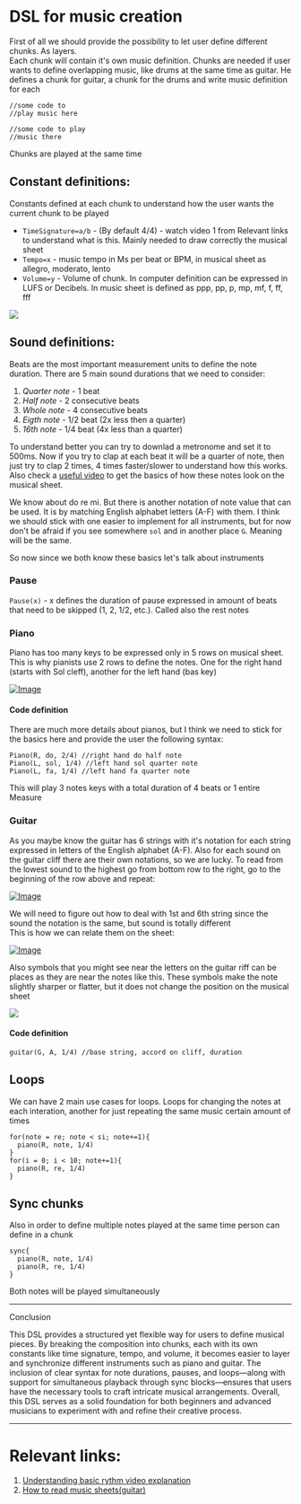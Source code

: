 # DSL for music creation

First of all we should provide the possibility to let user define different chunks. As layers.  
Each chunk will contain it's own music definition. Chunks are needed if user wants to define overlapping music, like drums at the same time as guitar. He defines a chunk for guitar, a chunk for the drums and write music definition for each

```
//some code to 
//play music here
```

```
//some code to play 
//music there
```

Chunks are played at the same time

## Constant definitions:

Constants defined at each chunk to understand how the user wants the current chunk to be played

- `TimeSignature=a/b` - (By default 4/4) - watch video 1 from Relevant links to understand what is this. Mainly needed to draw correctly the musical sheet
- `Tempo=x` - music tempo in Ms per beat or BPM, in musical sheet as allegro, moderato, lento
- `Volume=y` - Volume of chunk. In computer definition can be expressed in LUFS or Decibels. In music sheet is defined as ppp, pp, p, mp, mf, f, ff, fff

[![](https://private-user-images.githubusercontent.com/103861986/413540474-89eec042-7290-4e74-8f71-40304321700e.png?jwt=eyJhbGciOiJIUzI1NiIsInR5cCI6IkpXVCJ9.eyJpc3MiOiJnaXRodWIuY29tIiwiYXVkIjoicmF3LmdpdGh1YnVzZXJjb250ZW50LmNvbSIsImtleSI6ImtleTUiLCJleHAiOjE3NDI3OTg2MjcsIm5iZiI6MTc0Mjc5ODMyNywicGF0aCI6Ii8xMDM4NjE5ODYvNDEzNTQwNDc0LTg5ZWVjMDQyLTcyOTAtNGU3NC04ZjcxLTQwMzA0MzIxNzAwZS5wbmc_WC1BbXotQWxnb3JpdGhtPUFXUzQtSE1BQy1TSEEyNTYmWC1BbXotQ3JlZGVudGlhbD1BS0lBVkNPRFlMU0E1M1BRSzRaQSUyRjIwMjUwMzI0JTJGdXMtZWFzdC0xJTJGczMlMkZhd3M0X3JlcXVlc3QmWC1BbXotRGF0ZT0yMDI1MDMyNFQwNjM4NDdaJlgtQW16LUV4cGlyZXM9MzAwJlgtQW16LVNpZ25hdHVyZT0xNmVjMTY3NDY4MjIyYmQxOGNmMGMwNmZkMDUzMDc5ZDhiMmFhYzIxNjBlZjU1NjgyNjllY2M0MTRmOWQ0OWE0JlgtQW16LVNpZ25lZEhlYWRlcnM9aG9zdCJ9.yQ6Kj7Vqf8MXXJ77hjXGhW69Tni_I8V3zJCHlmw1yNI)](https://private-user-images.githubusercontent.com/103861986/413540474-89eec042-7290-4e74-8f71-40304321700e.png?jwt=eyJhbGciOiJIUzI1NiIsInR5cCI6IkpXVCJ9.eyJpc3MiOiJnaXRodWIuY29tIiwiYXVkIjoicmF3LmdpdGh1YnVzZXJjb250ZW50LmNvbSIsImtleSI6ImtleTUiLCJleHAiOjE3NDI3OTg2MjcsIm5iZiI6MTc0Mjc5ODMyNywicGF0aCI6Ii8xMDM4NjE5ODYvNDEzNTQwNDc0LTg5ZWVjMDQyLTcyOTAtNGU3NC04ZjcxLTQwMzA0MzIxNzAwZS5wbmc_WC1BbXotQWxnb3JpdGhtPUFXUzQtSE1BQy1TSEEyNTYmWC1BbXotQ3JlZGVudGlhbD1BS0lBVkNPRFlMU0E1M1BRSzRaQSUyRjIwMjUwMzI0JTJGdXMtZWFzdC0xJTJGczMlMkZhd3M0X3JlcXVlc3QmWC1BbXotRGF0ZT0yMDI1MDMyNFQwNjM4NDdaJlgtQW16LUV4cGlyZXM9MzAwJlgtQW16LVNpZ25hdHVyZT0xNmVjMTY3NDY4MjIyYmQxOGNmMGMwNmZkMDUzMDc5ZDhiMmFhYzIxNjBlZjU1NjgyNjllY2M0MTRmOWQ0OWE0JlgtQW16LVNpZ25lZEhlYWRlcnM9aG9zdCJ9.yQ6Kj7Vqf8MXXJ77hjXGhW69Tni_I8V3zJCHlmw1yNI)

## Sound definitions:

Beats are the most important measurement units to define the note duration. There are 5 main sound durations that we need to consider:

1. _Quarter note_ - 1 beat
2. _Half note_ - 2 consecutive beats
3. _Whole note_ - 4 consecutive beats
4. _Eigth note_ - 1/2 beat (2x less then a quarter)
5. _16th note_ - 1/4 beat (4x less than a quarter)

To understand better you can try to downlad a metronome and set it to 500ms. Now if you try to clap at each beat it will be a quarter of note, then just try to clap 2 times, 4 times faster/slower to understand how this works. Also check a [useful video](https://youtu.be/ZoxN0wOmw-Q?si=zk-XzM2LhwfT7fwK) to get the basics of how these notes look on the musical sheet.

We know about do re mi. But there is another notation of note value that can be used. It is by matching English alphabet letters (A-F) with them. I think we should stick with one easier to implement for all instruments, but for now don't be afraid if you see somewhere `sol` and in another place `G`. Meaning will be the same.

So now since we both know these basics let's talk about instruments

### Pause

`Pause(x)` - x defines the duration of pause expressed in amount of beats that need to be skipped (1, 2, 1/2, etc.). Called also the rest notes

### Piano

Piano has too many keys to be expressed only in 5 rows on musical sheet. This is why pianists use 2 rows to define the notes. One for the right hand (starts with Sol cleff), another for the left hand (bas key)

[![Image](https://private-user-images.githubusercontent.com/103861986/413540492-a4bbf80f-716d-4199-93cf-681132c88b2c.png?jwt=eyJhbGciOiJIUzI1NiIsInR5cCI6IkpXVCJ9.eyJpc3MiOiJnaXRodWIuY29tIiwiYXVkIjoicmF3LmdpdGh1YnVzZXJjb250ZW50LmNvbSIsImtleSI6ImtleTUiLCJleHAiOjE3NDI3OTg2MjcsIm5iZiI6MTc0Mjc5ODMyNywicGF0aCI6Ii8xMDM4NjE5ODYvNDEzNTQwNDkyLWE0YmJmODBmLTcxNmQtNDE5OS05M2NmLTY4MTEzMmM4OGIyYy5wbmc_WC1BbXotQWxnb3JpdGhtPUFXUzQtSE1BQy1TSEEyNTYmWC1BbXotQ3JlZGVudGlhbD1BS0lBVkNPRFlMU0E1M1BRSzRaQSUyRjIwMjUwMzI0JTJGdXMtZWFzdC0xJTJGczMlMkZhd3M0X3JlcXVlc3QmWC1BbXotRGF0ZT0yMDI1MDMyNFQwNjM4NDdaJlgtQW16LUV4cGlyZXM9MzAwJlgtQW16LVNpZ25hdHVyZT1hMjJkZmFhMjA3NzM3NDhjNzYxMWJmM2RiNGRhYzg0Yzk2YzEyNDQxMGM3ODU5NzdlZGJhYzI3OWUyNjYzYzFhJlgtQW16LVNpZ25lZEhlYWRlcnM9aG9zdCJ9.690RaRNaUPhfFNX9HUzbYLfwiVnLXiLvwWh8-nWXmN4)](https://private-user-images.githubusercontent.com/103861986/413540492-a4bbf80f-716d-4199-93cf-681132c88b2c.png?jwt=eyJhbGciOiJIUzI1NiIsInR5cCI6IkpXVCJ9.eyJpc3MiOiJnaXRodWIuY29tIiwiYXVkIjoicmF3LmdpdGh1YnVzZXJjb250ZW50LmNvbSIsImtleSI6ImtleTUiLCJleHAiOjE3NDI3OTg2MjcsIm5iZiI6MTc0Mjc5ODMyNywicGF0aCI6Ii8xMDM4NjE5ODYvNDEzNTQwNDkyLWE0YmJmODBmLTcxNmQtNDE5OS05M2NmLTY4MTEzMmM4OGIyYy5wbmc_WC1BbXotQWxnb3JpdGhtPUFXUzQtSE1BQy1TSEEyNTYmWC1BbXotQ3JlZGVudGlhbD1BS0lBVkNPRFlMU0E1M1BRSzRaQSUyRjIwMjUwMzI0JTJGdXMtZWFzdC0xJTJGczMlMkZhd3M0X3JlcXVlc3QmWC1BbXotRGF0ZT0yMDI1MDMyNFQwNjM4NDdaJlgtQW16LUV4cGlyZXM9MzAwJlgtQW16LVNpZ25hdHVyZT1hMjJkZmFhMjA3NzM3NDhjNzYxMWJmM2RiNGRhYzg0Yzk2YzEyNDQxMGM3ODU5NzdlZGJhYzI3OWUyNjYzYzFhJlgtQW16LVNpZ25lZEhlYWRlcnM9aG9zdCJ9.690RaRNaUPhfFNX9HUzbYLfwiVnLXiLvwWh8-nWXmN4)

#### Code definition

There are much more details about pianos, but I think we need to stick for the basics here and provide the user the following syntax:

```
Piano(R, do, 2/4) //right hand do half note
Piano(L, sol, 1/4) //left hand sol quarter note
Piano(L, fa, 1/4) //left hand fa quarter note
```

This will play 3 notes keys with a total duration of 4 beats or 1 entire Measure

### Guitar

As you maybe know the guitar has 6 strings with it's notation for each string expressed in letters of the English alphabet (A-F). Also for each sound on the guitar cliff there are their own notations, so we are lucky. To read from the lowest sound to the highest go from bottom row to the right, go to the beginning of the row above and repeat:

[![Image](https://private-user-images.githubusercontent.com/103861986/413540566-c84e0c2b-5cc2-44ee-9a43-25fd409ed4a8.png?jwt=eyJhbGciOiJIUzI1NiIsInR5cCI6IkpXVCJ9.eyJpc3MiOiJnaXRodWIuY29tIiwiYXVkIjoicmF3LmdpdGh1YnVzZXJjb250ZW50LmNvbSIsImtleSI6ImtleTUiLCJleHAiOjE3NDI3OTg2MjcsIm5iZiI6MTc0Mjc5ODMyNywicGF0aCI6Ii8xMDM4NjE5ODYvNDEzNTQwNTY2LWM4NGUwYzJiLTVjYzItNDRlZS05YTQzLTI1ZmQ0MDllZDRhOC5wbmc_WC1BbXotQWxnb3JpdGhtPUFXUzQtSE1BQy1TSEEyNTYmWC1BbXotQ3JlZGVudGlhbD1BS0lBVkNPRFlMU0E1M1BRSzRaQSUyRjIwMjUwMzI0JTJGdXMtZWFzdC0xJTJGczMlMkZhd3M0X3JlcXVlc3QmWC1BbXotRGF0ZT0yMDI1MDMyNFQwNjM4NDdaJlgtQW16LUV4cGlyZXM9MzAwJlgtQW16LVNpZ25hdHVyZT05ZjRjYTNjMzc1NzY5ZjQzNTAyMmUxNzg2MjY1MmQ5Y2Q0MGJhZTcwY2U0MDJmYTg1NTEzYWE5MmNjMDg2MzNmJlgtQW16LVNpZ25lZEhlYWRlcnM9aG9zdCJ9.kGSpeNLPTJ6Q8dvVC-syuaKGy-fLJLatK5Tne6XoZwo)](https://private-user-images.githubusercontent.com/103861986/413540566-c84e0c2b-5cc2-44ee-9a43-25fd409ed4a8.png?jwt=eyJhbGciOiJIUzI1NiIsInR5cCI6IkpXVCJ9.eyJpc3MiOiJnaXRodWIuY29tIiwiYXVkIjoicmF3LmdpdGh1YnVzZXJjb250ZW50LmNvbSIsImtleSI6ImtleTUiLCJleHAiOjE3NDI3OTg2MjcsIm5iZiI6MTc0Mjc5ODMyNywicGF0aCI6Ii8xMDM4NjE5ODYvNDEzNTQwNTY2LWM4NGUwYzJiLTVjYzItNDRlZS05YTQzLTI1ZmQ0MDllZDRhOC5wbmc_WC1BbXotQWxnb3JpdGhtPUFXUzQtSE1BQy1TSEEyNTYmWC1BbXotQ3JlZGVudGlhbD1BS0lBVkNPRFlMU0E1M1BRSzRaQSUyRjIwMjUwMzI0JTJGdXMtZWFzdC0xJTJGczMlMkZhd3M0X3JlcXVlc3QmWC1BbXotRGF0ZT0yMDI1MDMyNFQwNjM4NDdaJlgtQW16LUV4cGlyZXM9MzAwJlgtQW16LVNpZ25hdHVyZT05ZjRjYTNjMzc1NzY5ZjQzNTAyMmUxNzg2MjY1MmQ5Y2Q0MGJhZTcwY2U0MDJmYTg1NTEzYWE5MmNjMDg2MzNmJlgtQW16LVNpZ25lZEhlYWRlcnM9aG9zdCJ9.kGSpeNLPTJ6Q8dvVC-syuaKGy-fLJLatK5Tne6XoZwo)

We will need to figure out how to deal with 1st and 6th string since the sound the notation is the same, but sound is totally different  
This is how we can relate them on the sheet:

[![Image](https://private-user-images.githubusercontent.com/103861986/413540579-bd202876-df92-490d-8707-07443e34b5e1.png?jwt=eyJhbGciOiJIUzI1NiIsInR5cCI6IkpXVCJ9.eyJpc3MiOiJnaXRodWIuY29tIiwiYXVkIjoicmF3LmdpdGh1YnVzZXJjb250ZW50LmNvbSIsImtleSI6ImtleTUiLCJleHAiOjE3NDI3OTg2MjcsIm5iZiI6MTc0Mjc5ODMyNywicGF0aCI6Ii8xMDM4NjE5ODYvNDEzNTQwNTc5LWJkMjAyODc2LWRmOTItNDkwZC04NzA3LTA3NDQzZTM0YjVlMS5wbmc_WC1BbXotQWxnb3JpdGhtPUFXUzQtSE1BQy1TSEEyNTYmWC1BbXotQ3JlZGVudGlhbD1BS0lBVkNPRFlMU0E1M1BRSzRaQSUyRjIwMjUwMzI0JTJGdXMtZWFzdC0xJTJGczMlMkZhd3M0X3JlcXVlc3QmWC1BbXotRGF0ZT0yMDI1MDMyNFQwNjM4NDdaJlgtQW16LUV4cGlyZXM9MzAwJlgtQW16LVNpZ25hdHVyZT1mNWM3ZjJjMmU2NWM5MWFlM2JkNWU0ODUyODAwYTNmMjA0ZGFlNTIxNjU1ZmIwZjU1ZDkxZjU1ODEwM2FkYmM0JlgtQW16LVNpZ25lZEhlYWRlcnM9aG9zdCJ9.D1VIrG_Yc1Aqk1cJrla-VkgNZCJM5xb8j2NImYssU_4)](https://private-user-images.githubusercontent.com/103861986/413540579-bd202876-df92-490d-8707-07443e34b5e1.png?jwt=eyJhbGciOiJIUzI1NiIsInR5cCI6IkpXVCJ9.eyJpc3MiOiJnaXRodWIuY29tIiwiYXVkIjoicmF3LmdpdGh1YnVzZXJjb250ZW50LmNvbSIsImtleSI6ImtleTUiLCJleHAiOjE3NDI3OTg2MjcsIm5iZiI6MTc0Mjc5ODMyNywicGF0aCI6Ii8xMDM4NjE5ODYvNDEzNTQwNTc5LWJkMjAyODc2LWRmOTItNDkwZC04NzA3LTA3NDQzZTM0YjVlMS5wbmc_WC1BbXotQWxnb3JpdGhtPUFXUzQtSE1BQy1TSEEyNTYmWC1BbXotQ3JlZGVudGlhbD1BS0lBVkNPRFlMU0E1M1BRSzRaQSUyRjIwMjUwMzI0JTJGdXMtZWFzdC0xJTJGczMlMkZhd3M0X3JlcXVlc3QmWC1BbXotRGF0ZT0yMDI1MDMyNFQwNjM4NDdaJlgtQW16LUV4cGlyZXM9MzAwJlgtQW16LVNpZ25hdHVyZT1mNWM3ZjJjMmU2NWM5MWFlM2JkNWU0ODUyODAwYTNmMjA0ZGFlNTIxNjU1ZmIwZjU1ZDkxZjU1ODEwM2FkYmM0JlgtQW16LVNpZ25lZEhlYWRlcnM9aG9zdCJ9.D1VIrG_Yc1Aqk1cJrla-VkgNZCJM5xb8j2NImYssU_4)

Also symbols that you might see near the letters on the guitar riff can be places as they are near the notes like this. These symbols make the note slightly sharper or flatter, but it does not change the position on the musical sheet

[![](https://private-user-images.githubusercontent.com/103861986/413540602-33f9e49e-a93b-4910-9527-38c184e8c7c9.png?jwt=eyJhbGciOiJIUzI1NiIsInR5cCI6IkpXVCJ9.eyJpc3MiOiJnaXRodWIuY29tIiwiYXVkIjoicmF3LmdpdGh1YnVzZXJjb250ZW50LmNvbSIsImtleSI6ImtleTUiLCJleHAiOjE3NDI3OTg2MjcsIm5iZiI6MTc0Mjc5ODMyNywicGF0aCI6Ii8xMDM4NjE5ODYvNDEzNTQwNjAyLTMzZjllNDllLWE5M2ItNDkxMC05NTI3LTM4YzE4NGU4YzdjOS5wbmc_WC1BbXotQWxnb3JpdGhtPUFXUzQtSE1BQy1TSEEyNTYmWC1BbXotQ3JlZGVudGlhbD1BS0lBVkNPRFlMU0E1M1BRSzRaQSUyRjIwMjUwMzI0JTJGdXMtZWFzdC0xJTJGczMlMkZhd3M0X3JlcXVlc3QmWC1BbXotRGF0ZT0yMDI1MDMyNFQwNjM4NDdaJlgtQW16LUV4cGlyZXM9MzAwJlgtQW16LVNpZ25hdHVyZT05MzdkNjMxMDkyYTFmYzM4NDA3NDI2YzBiODViOGUwOWI4OTRmMDgxYjBhYzA0ZmNjN2ZhY2RhMzg5ZDY4OWFjJlgtQW16LVNpZ25lZEhlYWRlcnM9aG9zdCJ9.RGKYp_mvQK6S1Pz4UnTmD8rAvet-okbbAL7frDcG3tE)](https://private-user-images.githubusercontent.com/103861986/413540602-33f9e49e-a93b-4910-9527-38c184e8c7c9.png?jwt=eyJhbGciOiJIUzI1NiIsInR5cCI6IkpXVCJ9.eyJpc3MiOiJnaXRodWIuY29tIiwiYXVkIjoicmF3LmdpdGh1YnVzZXJjb250ZW50LmNvbSIsImtleSI6ImtleTUiLCJleHAiOjE3NDI3OTg2MjcsIm5iZiI6MTc0Mjc5ODMyNywicGF0aCI6Ii8xMDM4NjE5ODYvNDEzNTQwNjAyLTMzZjllNDllLWE5M2ItNDkxMC05NTI3LTM4YzE4NGU4YzdjOS5wbmc_WC1BbXotQWxnb3JpdGhtPUFXUzQtSE1BQy1TSEEyNTYmWC1BbXotQ3JlZGVudGlhbD1BS0lBVkNPRFlMU0E1M1BRSzRaQSUyRjIwMjUwMzI0JTJGdXMtZWFzdC0xJTJGczMlMkZhd3M0X3JlcXVlc3QmWC1BbXotRGF0ZT0yMDI1MDMyNFQwNjM4NDdaJlgtQW16LUV4cGlyZXM9MzAwJlgtQW16LVNpZ25hdHVyZT05MzdkNjMxMDkyYTFmYzM4NDA3NDI2YzBiODViOGUwOWI4OTRmMDgxYjBhYzA0ZmNjN2ZhY2RhMzg5ZDY4OWFjJlgtQW16LVNpZ25lZEhlYWRlcnM9aG9zdCJ9.RGKYp_mvQK6S1Pz4UnTmD8rAvet-okbbAL7frDcG3tE)

#### Code definition

```
guitar(G, A, 1/4) //base string, accord on cliff, duration
```

## Loops

We can have 2 main use cases for loops. Loops for changing the notes at each interation, another for just repeating the same music certain amount of times

```
for(note = re; note < si; note+=1){
  piano(R, note, 1/4)
}
for(i = 0; i < 10; note+=1){
  piano(R, re, 1/4)
} 
```

## Sync chunks

Also in order to define multiple notes played at the same time person can define in a chunk

```
sync{
  piano(R, note, 1/4)
  piano(R, re, 1/4)
}
```

Both notes will be played simultaneously

---

Conclusion

This DSL provides a structured yet flexible way for users to define musical pieces. By breaking the composition into chunks, each with its own constants like time signature, tempo, and volume, it becomes easier to layer and synchronize different instruments such as piano and guitar. The inclusion of clear syntax for note durations, pauses, and loops—along with support for simultaneous playback through sync blocks—ensures that users have the necessary tools to craft intricate musical arrangements. Overall, this DSL serves as a solid foundation for both beginners and advanced musicians to experiment with and refine their creative process.

---
# Relevant links:

1. [Understanding basic rythm video explanation](https://youtu.be/ZoxN0wOmw-Q?si=zk-XzM2LhwfT7fwK)
2. [How to read music sheets(guitar)](https://youtu.be/8bzAjQ4PxyA?si=obaMmeKy7t1q0d7w)
